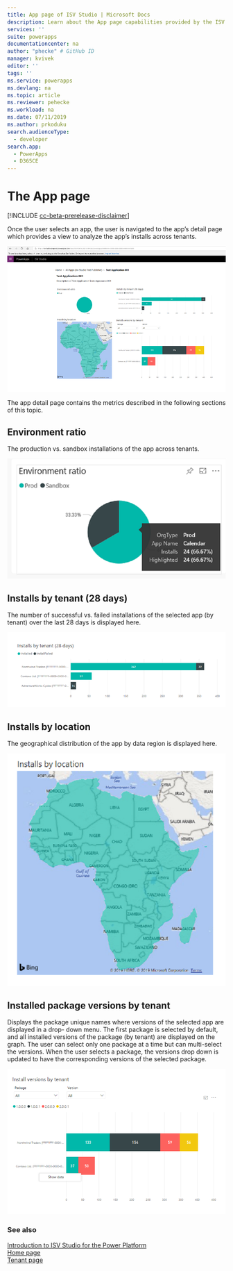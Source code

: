 ```yaml
---
title: App page of ISV Studio | Microsoft Docs
description: Learn about the App page capabilities provided by the ISV Studio portal.
services: ''
suite: powerapps
documentationcenter: na
author: "phecke" # GitHub ID
manager: kvivek
editor: ''
tags: ''
ms.service: powerapps
ms.devlang: na
ms.topic: article
ms.reviewer: pehecke
ms.workload: na
ms.date: 07/11/2019
ms.author: prkoduku
search.audienceType: 
  - developer
search.app: 
  - PowerApps
  - D365CE
---
```


# The App page

[!INCLUDE [cc-beta-prerelease-disclaimer](../../includes/cc-beta-prerelease-disclaimer.md)]

Once the user selects an app, the user is navigated to the app’s detail page
which provides a view to analyze the app’s installs across tenants.

![App detail page](media/isv-portal-app-detail-page.png)

The app detail page contains the metrics described in the following sections of this topic.

## Environment ratio

The production vs. sandbox installations of the app across tenants.

![Environment ratio](media/isv-portal-environment-ratio.png)

## Installs by tenant (28 days)

The number of successful vs. failed installations of the selected app (by tenant) over the last 28 days is displayed here.

![Installs by tenant (28 days)](media/isv-portal-installs-by-tenant(28d).png)

## Installs by location

The geographical distribution of the app by data region is displayed here.

![Installs by location](media/isv-portal-installs-by-location.png)

## Installed package versions by tenant

Displays the package unique names where versions of the selected app are displayed in a drop- down menu. The
    first package is selected by default, and all installed versions of the
    package (by tenant) are displayed on the graph. The user can select only one
    package at a time but can multi-select the versions. When the user selects a
    package, the versions drop down is updated to have the corresponding
    versions of the selected package.

![Installed versions by tenant](media/isv-portal-installed-versions-by-tenant.png)

### See also

[Introduction to ISV Studio for the Power Platform](isv-app-management.md)  
[Home page](isv-app-management-homepage.md)  
[Tenant page](isv-app-management-tenantpage.md)
